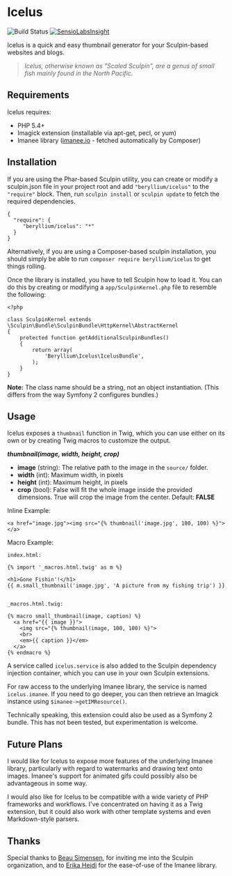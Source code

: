 Icelus
======

![Build Status](https://travis-ci.org/beryllium/icelus.svg) [![SensioLabsInsight](https://insight.sensiolabs.com/projects/274bb02a-d709-484f-a0f0-5650f494a542/mini.png)](https://insight.sensiolabs.com/projects/274bb02a-d709-484f-a0f0-5650f494a542)

Icelus is a quick and easy thumbnail generator for your Sculpin-based websites and blogs.

> _Icelus, otherwise known as "Scaled Sculpin", are a genus of small fish mainly found in the North Pacific._

Requirements
------------

Icelus requires:

* PHP 5.4+
* Imagick extension (installable via apt-get, pecl, or yum)
* Imanee library ([imanee.io](http://imanee.io) - fetched automatically by Composer)

Installation
------------

If you are using the Phar-based Sculpin utility, you can create or modify a sculpin.json file in your project root and add `"beryllium/icelus"` to the `"require"` block. Then, run `sculpin install` or `sculpin update` to fetch the required dependencies.

    {
      "require": {
         "beryllium/icelus": "*"
      }
    }
    
Alternatively, if you are using a Composer-based sculpin installation, you should simply be able to run `composer require beryllium/icelus` to get things rolling.

Once the library is installed, you have to tell Sculpin how to load it. You can do this by creating or modifying a `app/SculpinKernel.php` file to resemble the following:

    <?php
    
    class SculpinKernel extends \Sculpin\Bundle\SculpinBundle\HttpKernel\AbstractKernel
    {
        protected function getAdditionalSculpinBundles()
        {
            return array(
                'Beryllium\Icelus\IcelusBundle',
            );
        }
    }

__Note:__ The class name should be a string, not an object instantiation. (This differs from the way Symfony 2 configures bundles.)

Usage
-----

Icelus exposes a `thumbnail` function in Twig, which you can use either on its own or by creating Twig macros to customize the output.

___thumbnail(image, width, height, crop)___

* __image__ (string): The relative path to the image in the `source/` folder.
* __width__ (int): Maximum width, in pixels
* __height__ (int): Maximum height, in pixels
* __crop__ (bool): False will fit the whole image inside the provided dimensions. True will crop the image from the center. Default: __FALSE__

Inline Example:

    <a href="image.jpg"><img src="{% thumbnail('image.jpg', 100, 100) %}"></a>
    
Macro Example:

    index.html:
    
    {% import '_macros.html.twig' as m %}
    
    <h1>Gone Fishin'!</h1>
    {{ m.small_thumbnail('image.jpg', 'A picture from my fishing trip') }}
    
    
    _macros.html.twig: 
    
    {% macro small_thumbnail(image, caption) %}
      <a href="{{ image }}">
        <img src="{% thumbnail(image, 100, 100) %}">
        <br>
        <em>{{ caption }}</em>
      </a>
    {% endmacro %}
    
A service called `icelus.service` is also added to the Sculpin dependency injection container, which you can use in your own Sculpin extensions. 

For raw access to the underlying Imanee library, the service is named `icelus.imanee`. If you need to go deeper, you can then retrieve an Imagick instance using `$imanee->getIMResource()`.

Technically speaking, this extension could also be used as a Symfony 2 bundle. This has not been tested, but experimentation is welcome.

Future Plans
------------

I would like for Icelus to expose more features of the underlying Imanee library, particularly with regard to watermarks and drawing text onto images. Imanee's support for animated gifs could possibly also be advantageous in some way.

I would also like for Icelus to be compatible with a wide variety of PHP frameworks and workflows. I've concentrated on having it as a Twig extension, but it could also work with other template systems and even Markdown-style parsers.

Thanks
------

Special thanks to [Beau Simensen](https://github.com/simensen), for inviting me into the Sculpin organization, and to [Erika Heidi](https://github.com/erikaheidi) for the ease-of-use of the Imanee library.

